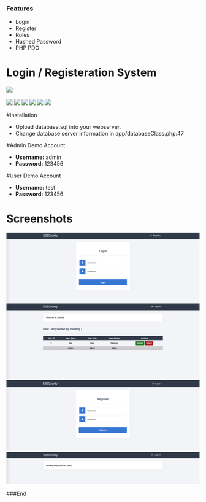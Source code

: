 ### Features

- Login
- Register
- Roles
- Hashed Password
- PHP PDO


# Login / Registeration System

![](https://media-exp1.licdn.com/dms/image/C4D0BAQHqfEvx7vMstw/company-logo_200_200/0/1575545000609?e=1668643200&v=beta&t=6bEt5ICFHyFjI5kY_QOM7-AmuoH65LDZBN7bPM2zsXQ)

![](https://img.shields.io/github/stars/pandao/editor.md.svg) ![](https://img.shields.io/github/forks/pandao/editor.md.svg) ![](https://img.shields.io/github/tag/pandao/editor.md.svg) ![](https://img.shields.io/github/release/pandao/editor.md.svg) ![](https://img.shields.io/github/issues/pandao/editor.md.svg) ![](https://img.shields.io/bower/v/editor.md.svg)





#Installation
- Upload database.sql into your webserver.
- Change database server information in app/databaseClass.php:47

#Admin Demo Account
- **Username:** admin
- **Password:** 123456

#User Demo Account
- **Username:** test
- **Password:** 123456

# Screenshots
![](screenshots/Screenshot1.png)
![](screenshots/ScreenShot2.png)
![](screenshots/Screenshot3.png)
![](screenshots/Screenshot4.png)


###End
